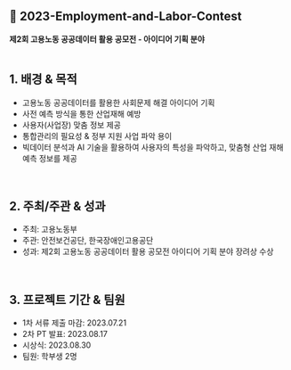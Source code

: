 ## 👷 2023-Employment-and-Labor-Contest

**제2회 고용노동 공공데이터 활용 공모전 - 아이디어 기획 분야**
<br>
<br>

## 1. 배경 & 목적
- 고용노동 공공데이터를 활용한 사회문제 해결 아이디어 기획
- 사전 예측 방식을 통한 산업재해 예방
- 사용자(사업장) 맞춤 정보 제공
- 통합관리의 필요성 & 정부 지원 사업 파악 용이
- 빅데이터 분석과 AI 기술을 활용하여 사용자의 특성을 파악하고, 맞춤형 산업 재해 예측 정보를 제공
<br>

## 2. 주최/주관 & 성과
- 주최: 고용노동부
- 주관: 안전보건공단, 한국장애인고용공단
- 성과: 제2회 고용노동 공공데이터 활용 공모전 아이디어 기획 분야 장려상 수상
<br>

## 3. 프로젝트 기간 & 팀원
- 1차 서류 제출 마감: 2023.07.21
- 2차 PT 발표: 2023.08.17
- 시상식: 2023.08.30
- 팀원: 학부생 2명 
